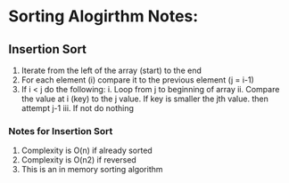 # Sorting Alogirthm Notes:

## Insertion Sort

1. Iterate from the left of the array (start) to the end
2. For each element (i) compare it to the previous element (j = i-1)
3. If i < j do the following:
i. Loop from j to beginning of array
ii. Compare the value at i (key) to the j value.  If key is smaller the jth value. then attempt j-1
iii.  If not do nothing

### Notes for Insertion Sort
1. Complexity is O(n) if already sorted
2. Complexity is O(n2) if reversed
3. This is an in memory sorting algorithm

